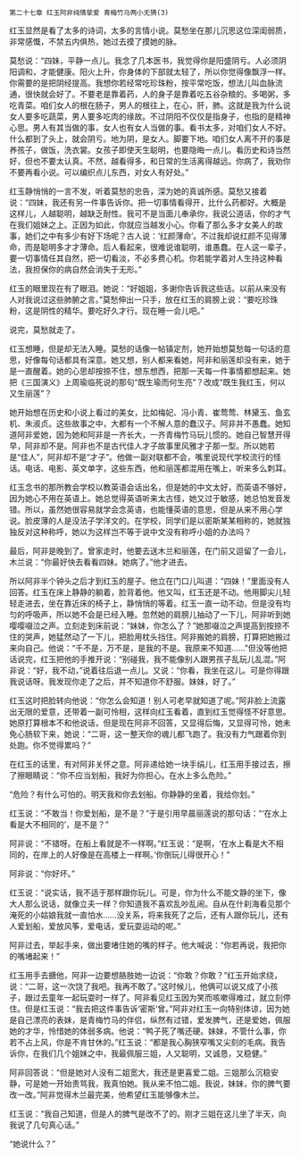     第二十七章 红玉阿非纯情挚爱 青梅竹马两小无猜(3) 

   红玉显然是看了太多的诗词，太多的言情小说。莫愁坐在那儿沉思这位深闺弱质，非常感慨，不禁五内俱热，她过去摸了摸她的脉。

   莫愁说：“四妹，平静一点儿。我念了几本医书，我觉得你是阳盛阴亏。人必须阴阳调和，才能健康。阳火上升，你身体的下部就太轻了，所以你觉得像飘浮一样。你需要的是把阴经提高。我想你若经常吃珍珠粉，按平常吃饭，想法儿叫血脉流通，很快就会好了。不要老是靠着药，人的身子是靠着吃五谷杂粮的。多喝粥，多吃青菜。咱们女人的根在肠子，男人的根往上，在心，肝，肺。这就是我为什么说女人要多吃蔬菜，男人要多吃肉的缘故。不过阴阳不仅仅是指身子，也指的是精神心思。男人有其当做的事，女人也有女人当做的事。看书太多，对咱们女人不好。什么都到了头上，就会阴亏。地为阴，是女人。脚要下地。咱们女人离不开的事是养孩子，做饭，洗衣裳。女孩子即使天生聪明，也要隐晦一点儿。看历史和诗当然好，但也不要太认真。不然，越看得多，和日常的生活离得越远。你病了，我劝你不要再看小说。可以编织点儿东西，对女人有好处。”

   红玉静悄悄的一言不发，听着莫愁的忠告，深为她的真诚所感。莫愁又接着说：“四妹，我还有另一件事告诉你。把一切事情看得开，比什么药都好。大概是这样儿，人越聪明，越缺乏耐性。我可不是当面儿奉承你，我说公道话，你的才气在我们姐妹之上。正因为如此，你就应当越发小心。你看了那么多才女美人的故事，她们之中有多少有好下场呢？古人说：‘红颜薄命’。不过我却说红颜不见得薄命，而是聪明多才才薄命。后人看起来，很难说谁聪明，谁愚蠢。在人这一辈子，要一切事情任其自然，把一切看淡，不必多费心机。你若能学着对人生持这种看法，我担保你的病自然会消失于无形。”

   红玉的眼里现在有了眼泪。她说：“好姐姐，多谢你告诉我这些话。以前从来没有人对我说过这些肺腑之言。”莫愁伸出一只手，放在红玉的肩膀上说：“要吃珍珠粉，这是阴性的精华。要吃好久才行。现在睡一会儿吧。”

   说完，莫愁就走了。

   红玉想睡，但是却无法入睡。莫愁的话像一帖镇定剂，她开始想莫愁每一句话的意思，好像每句话都具有深意。她又想，别人都来看她，阿非和丽莲却没有来，她于是一直醒着。她的心思却按捺不住，想东想西，把那一天每一件事情都想起来。她把《三国演义》上周瑜临死说的那句“既生瑜而何生亮”？改成“既生我红玉，何以又生丽莲”？

   她开始想在历史和小说上看过的美女，比如梅妃、冯小青、崔莺莺、林黛玉、鱼玄机、朱淑贞。这些故事之中，大都有一个不解人意的蠢汉子。阿非并不愚蠢。她知道阿非爱她，因为她和阿非是一齐长大，一齐青梅竹马玩儿惯的。她自己智慧开得早，阿非却不是。阿非也不是古代佳人才子故事里风雅才子那一型。所以她若是“佳人”，阿非却不是“才子”。他做一副对联都不会，嘴里说现代学校流行的怪话。电话、电影、英文单字，这些东西，他和丽莲都混用在嘴上，听来多么刺耳。

   红玉念书的那所教会学校以教英语会话出名，但是她的中文太好，而英语不够好，因为她心不用在英语上。她总觉得英语听来太古怪，她又过于敏感，她总怕发音发错。所以，虽然她很容易就学会念英语，也能懂英语的意思，但是从来不用心学说。脸皮薄的人是没法子学洋文的。在学校，同学们是以密斯某某相称的，她就独独反对这种称呼，她以为这样岂不等于说中文没有称呼小姐的办法吗？

   最后，阿非是晚到了。曾家走时，他要去送木兰和丽莲，在门前又逗留了一会儿，木兰说：“你最好快去看看四妹。她病了。”他才进去。

   所以阿非半个钟头之后才到红玉的屋子。他立在门口儿叫道：“四妹！”里面没有人回答。红玉在床上静静的躺着，脸背着他。他又叫，红玉还是不动。他用脚尖儿轻轻走进去，坐在靠近床的椅子上，静悄悄的等着。红玉一直一动不动，但是没有均匀的呼吸声，所以她不会是已经入睡。忽然她的肩膀儿抽动了一下儿，阿非听到她嘤嘤啜泣之声。立刻走到床前说：“妹妹，你怎么了？”她那啜泣之声提高到按捺不住的哭声，她猛然动了一下儿，把脸用枕头挡住。阿非搬她的肩膀，打算把她搬过来向自己。他说：“千不是，万不是，是我的不是。我原来不知道……”但没等他把话说完，红玉把他的手推开说：“别碰我，我不能像别人跟男孩子乱玩儿乱混。”阿非说：“好，我不动，”说着往后退一点儿。又说：“你看，我坐在这儿。可是你得跟我说话呀。我发现你走了之后，并不知道你不舒服。妹妹，好了。”

   红玉这时把脸转向他说：“你怎么会知道！别人可老早就知道了呢。”阿非脸上流露出无限的爱意，还带着一副可怜相，这样向红玉看着，直到红玉觉得怪不好意思。她原打算根本不和他说话，但是现在阿非不回答，又显得后悔，又显得可怜，她未免心肠软下来，她说：“二哥，这一整天你的魂儿都飞跑了。我没有力气跟着你到处跑。你不觉得累吗？”

   在红玉的话里，有对阿非关怀之意。阿非递给她一块手绢儿，红玉用手接过去，擦了擦眼睛说：“你不应当划船，我好为你担心。在水上多么危险。”

   “危险？有什么可怕的。明天我和你去划船。你静静的坐着，我给你划。”

   红玉说：“不敢当！你爱划船，是不是？”于是引用早晨丽莲说的那句话：“‘在水上看是大不相同的’，是不是？”

   阿非说：“不错呀。在船上看就是不一样啊。”红玉说：“是啊，‘在水上看是大不相同的，在岸上的人好像是在高楼上一样啊。’你倒玩儿得很开心！”

   阿非说：“你好坏。”

   红玉说：“说实话，我不适于那样跟你玩儿。可是，你为什么不能文静的坐下，像大人那么说话，就像立夫一样？你知道我不喜欢乱吵乱闹。自从在什刹海看见那个淹死的小姑娘我就一直怕水……没关系，将来我死了之后，还有人跟你玩儿，还有人爱划船，爱放风筝，爱电话，爱玩耍运动的呢。”

   阿非过去，举起手来，做出要堵住她的嘴的样子。他大喊说：“你若再说，我把你的嘴堵起来！”

   红玉用手去搪他，阿非一边要想胳肢她一边说：“你敢？你敢？”红玉开始求绕，说：“二哥，这一次饶了我吧。我再不敢了。”这时候儿，他俩可以说又成了小孩子，跟过去童年一起玩耍时一样了。阿非看见红玉因为笑而咳嗽得难过，就立刻停住。但是红玉说：“我去把这件事告诉‘密斯’曾。”阿非对红玉一向特别体谅，因为她是自己漂亮的表妹，是青梅竹马的伴侣，纵然有过错，爱发脾气，还是爱她，佩服她的才华，怜惜她的体弱多病。他说：“鸭子死了嘴还硬。妹妹，不管什么事，你若不占上风，你是不肯甘休的。”红玉说：“都是我心胸狭窄嘴又尖刻的毛病。我告诉你，在我们几个姐妹之中，我最佩服三姐，人又聪明，又诚恳，又稳健。”

   阿非回答说：“但是她对人没有二姐宽大，我还是更喜爱二姐。三姐那么沉稳安静，可是她一开始责骂我，我真怕她。我从来不怕二姐。我说，妹妹，你的脾气要改一改。”阿非觉得木兰最完美，他希望红玉能够像木兰。

   红玉说：“我自己知道，但是人的脾气是改不了的。刚才三姐在这儿坐了半天，向我说了几句真心话。”

   “她说什么？”

